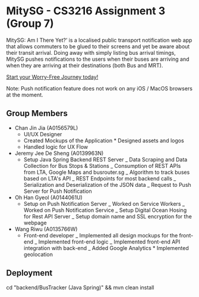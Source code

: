 # MitySG - CS3216 Assignment 3 (Group 7)

MitySG: Am I There Yet?’ is a localised public transport notification web app that allows commuters to be glued to their screens and yet be aware about their transit arrival. Doing away with simply listing bus arrival timings, MitySG pushes notifications to the users when their buses are arriving and when they are arriving at their destinations (both Bus and MRT).

[Start your Worry-Free Journey today!](https://mitysg.tk/)

Note: Push notification feature does not work on any iOS / MacOS browsers at the moment.

## Group Members

* Chan Jin Jia (A0156579L)
  * UI/UX Designer
  * Created Mockups of the Application \* Designed assets and logos
  * Handled logic for UX Flow
* Jeremy Jee De Sheng (A0139963N)
  * Setup Java Spring Backend REST Server
    _ Data Scraping and Data Collection for Bus Stops & Stations
    _ Consumption of REST APIs from LTA, Google Maps and busrouter.sg
    _ Algorithm to track buses based on LTA's API
    _ REST Endpoints for most backend calls
    _ Serialization and Deserialization of the JSON data
    _ Request to Push Server for Push Notification
* Oh Han Gyeol (A0144061U)
  * Setup on Push Notification Server
    _ Worked on Service Workers
    _ Worked on Push Notification Service
    _ Setup Digital Ocean Hosing for Rest API Server
    _ Setup domain name and SSL encryption for the webpage
* Wang Riwu (A0135766W)
  * Front-end developer
    _ Implemented all design mockups for the front-end
    _ Implemented front-end logic
    _ Implemented front-end API integration with back-end
    _ Added Google Analytics \* Implemented geolocation

## Deployment

cd "backend/BusTracker (Java Spring)" && mvn clean install
